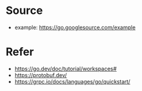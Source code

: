 # Source
- example: https://go.googlesource.com/example
# Refer
- https://go.dev/doc/tutorial/workspaces#
- https://protobuf.dev/
- https://grpc.io/docs/languages/go/quickstart/